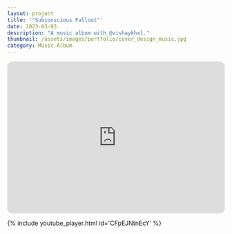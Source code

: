 ```yaml
---
layout: project
title: '"Subconscious Fallout"'
date: 2023-03-03
description: "A music album with @vishaykhxl."
thumbnail: /assets/images/portfolio/cover_design_music.jpg
category: Music Album
---
```




<iframe style="border-radius:12px" src="https://open.spotify.com/embed/album/5O1JSfrtV8ShEzqoOJL9cx?utm_source=generator" width="100%" height="352" frameBorder="0" allowfullscreen="" allow="autoplay; clipboard-write; encrypted-media; fullscreen; picture-in-picture" loading="lazy"></iframe>

{% include youtube_player.html id='CFpEJNtnEcY' %}
